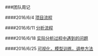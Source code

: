 ###团队周记

####2016/6/4
[项目流程](https://github.com/BitTigerInst/Smarking-G16/blob/master/Group-Meeting-Notes/16-06-04-Group-Meeting.md)

####2016/6/11
[分析流程](https://github.com/BitTigerInst/Smarking-G16/blob/master/Group-Meeting-Notes/16-06-11-Group-Meeting.md)

####2016/6/18
[实际分析过程中遇到的问题](https://github.com/BitTigerInst/Smarking-G16/blob/master/Group-Meeting-Notes/16-06-18-Group-Meeting.md)

####2016/6/25
[可视化，模型训练，调参方法](https://github.com/BitTigerInst/Smarking-G16/blob/master/Group-Meeting-Notes/16-06-25-Group-Meeting.md)
